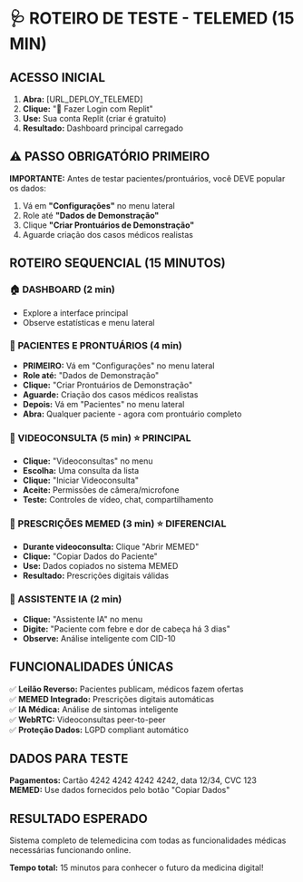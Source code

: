 # 🩺 ROTEIRO DE TESTE - TELEMED (15 MIN)

## ACESSO INICIAL
1. **Abra:** [URL_DEPLOY_TELEMED]
2. **Clique:** "🔑 Fazer Login com Replit"
3. **Use:** Sua conta Replit (criar é gratuito)
4. **Resultado:** Dashboard principal carregado

## ⚠️ PASSO OBRIGATÓRIO PRIMEIRO
**IMPORTANTE:** Antes de testar pacientes/prontuários, você DEVE popular os dados:
1. Vá em **"Configurações"** no menu lateral
2. Role até **"Dados de Demonstração"**  
3. Clique **"Criar Prontuários de Demonstração"**
4. Aguarde criação dos casos médicos realistas

## ROTEIRO SEQUENCIAL (15 MINUTOS)

### 🏠 DASHBOARD (2 min)
- Explore a interface principal
- Observe estatísticas e menu lateral

### 👥 PACIENTES E PRONTUÁRIOS (4 min)
- **PRIMEIRO:** Vá em "Configurações" no menu lateral
- **Role até:** "Dados de Demonstração" 
- **Clique:** "Criar Prontuários de Demonstração"
- **Aguarde:** Criação dos casos médicos realistas
- **Depois:** Vá em "Pacientes" no menu lateral
- **Abra:** Qualquer paciente - agora com prontuário completo

### 🎥 VIDEOCONSULTA (5 min) ⭐ PRINCIPAL
- **Clique:** "Videoconsultas" no menu
- **Escolha:** Uma consulta da lista
- **Clique:** "Iniciar Videoconsulta"
- **Aceite:** Permissões de câmera/microfone
- **Teste:** Controles de vídeo, chat, compartilhamento

### 💊 PRESCRIÇÕES MEMED (3 min) ⭐ DIFERENCIAL
- **Durante videoconsulta:** Clique "Abrir MEMED"
- **Clique:** "Copiar Dados do Paciente"
- **Use:** Dados copiados no sistema MEMED
- **Resultado:** Prescrições digitais válidas

### 🤖 ASSISTENTE IA (2 min)
- **Clique:** "Assistente IA" no menu
- **Digite:** "Paciente com febre e dor de cabeça há 3 dias"
- **Observe:** Análise inteligente com CID-10

## FUNCIONALIDADES ÚNICAS

✅ **Leilão Reverso:** Pacientes publicam, médicos fazem ofertas  
✅ **MEMED Integrado:** Prescrições digitais automáticas  
✅ **IA Médica:** Análise de sintomas inteligente  
✅ **WebRTC:** Videoconsultas peer-to-peer  
✅ **Proteção Dados:** LGPD compliant automático  

## DADOS PARA TESTE

**Pagamentos:** Cartão 4242 4242 4242 4242, data 12/34, CVC 123  
**MEMED:** Use dados fornecidos pelo botão "Copiar Dados"  

## RESULTADO ESPERADO

Sistema completo de telemedicina com todas as funcionalidades médicas necessárias funcionando online.

**Tempo total:** 15 minutos para conhecer o futuro da medicina digital!